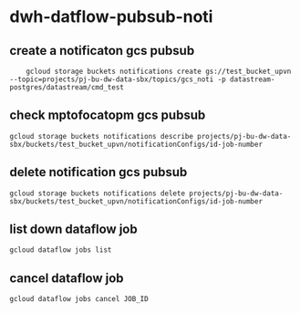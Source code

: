 # dwh-datflow-pubsub-noti

## create a notificaton gcs pubsub
```Command:
    gcloud storage buckets notifications create gs://test_bucket_upvn --topic=projects/pj-bu-dw-data-sbx/topics/gcs_noti -p datastream-postgres/datastream/cmd_test
```
## check mptofocatopm gcs pubsub
```
gcloud storage buckets notifications describe projects/pj-bu-dw-data-sbx/buckets/test_bucket_upvn/notificationConfigs/id-job-number
```
## delete notification gcs pubsub
```
gcloud storage buckets notifications delete projects/pj-bu-dw-data-sbx/buckets/test_bucket_upvn/notificationConfigs/id-job-number
```

## list down dataflow job
```
gcloud dataflow jobs list
```
## cancel dataflow job
```
gcloud dataflow jobs cancel JOB_ID
```
